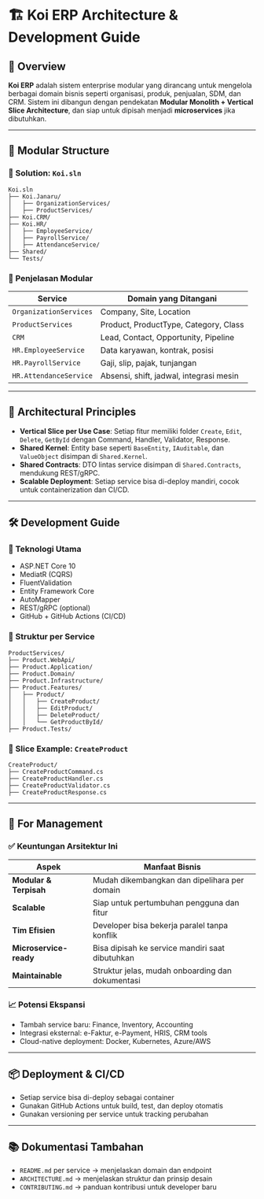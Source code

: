 # 🏗️ Koi ERP Architecture & Development Guide

## 📌 Overview

**Koi ERP** adalah sistem enterprise modular yang dirancang untuk mengelola berbagai domain bisnis seperti organisasi, produk, penjualan, SDM, dan CRM. Sistem ini dibangun dengan pendekatan **Modular Monolith + Vertical Slice Architecture**, dan siap untuk dipisah menjadi **microservices** jika dibutuhkan.

---

## 🧱 Modular Structure

### 🔹 Solution: `Koi.sln`

```plaintext
Koi.sln
├── Koi.Janaru/
│   ├── OrganizationServices/
│   ├── ProductServices/
├── Koi.CRM/
├── Koi.HR/
│   ├── EmployeeService/
│   ├── PayrollService/
│   ├── AttendanceService/
├── Shared/
└── Tests/
```

### 🔹 Penjelasan Modular

| Service                    | Domain yang Ditangani                          |
|---------------------------|------------------------------------------------|
| `OrganizationServices`    | Company, Site, Location                        |
| `ProductServices`         | Product, ProductType, Category, Class          |
| `CRM`                     | Lead, Contact, Opportunity, Pipeline           |
| `HR.EmployeeService`      | Data karyawan, kontrak, posisi                 |
| `HR.PayrollService`       | Gaji, slip, pajak, tunjangan                   |
| `HR.AttendanceService`    | Absensi, shift, jadwal, integrasi mesin        |

---

## 🧠 Architectural Principles

- **Vertical Slice per Use Case**: Setiap fitur memiliki folder `Create`, `Edit`, `Delete`, `GetById` dengan Command, Handler, Validator, Response.
- **Shared Kernel**: Entity base seperti `BaseEntity`, `IAuditable`, dan `ValueObject` disimpan di `Shared.Kernel`.
- **Shared Contracts**: DTO lintas service disimpan di `Shared.Contracts`, mendukung REST/gRPC.
- **Scalable Deployment**: Setiap service bisa di-deploy mandiri, cocok untuk containerization dan CI/CD.

---

## 🛠️ Development Guide

### 🔹 Teknologi Utama
- ASP.NET Core 10
- MediatR (CQRS)
- FluentValidation
- Entity Framework Core
- AutoMapper
- REST/gRPC (optional)
- GitHub + GitHub Actions (CI/CD)

### 🔹 Struktur per Service

```plaintext
ProductServices/
├── Product.WebApi/
├── Product.Application/
├── Product.Domain/
├── Product.Infrastructure/
├── Product.Features/
│   ├── Product/
│   │   ├── CreateProduct/
│   │   ├── EditProduct/
│   │   ├── DeleteProduct/
│   │   └── GetProductById/
├── Product.Tests/
```

### 🔹 Slice Example: `CreateProduct`

```plaintext
CreateProduct/
├── CreateProductCommand.cs
├── CreateProductHandler.cs
├── CreateProductValidator.cs
├── CreateProductResponse.cs
```

---

## 👥 For Management

### ✅ Keuntungan Arsitektur Ini

| Aspek                  | Manfaat Bisnis                                      |
|------------------------|-----------------------------------------------------|
| **Modular & Terpisah** | Mudah dikembangkan dan dipelihara per domain        |
| **Scalable**           | Siap untuk pertumbuhan pengguna dan fitur           |
| **Tim Efisien**        | Developer bisa bekerja paralel tanpa konflik        |
| **Microservice-ready** | Bisa dipisah ke service mandiri saat dibutuhkan     |
| **Maintainable**       | Struktur jelas, mudah onboarding dan dokumentasi    |

### 📈 Potensi Ekspansi

- Tambah service baru: Finance, Inventory, Accounting
- Integrasi eksternal: e-Faktur, e-Payment, HRIS, CRM tools
- Cloud-native deployment: Docker, Kubernetes, Azure/AWS

---

## 📦 Deployment & CI/CD

- Setiap service bisa di-deploy sebagai container
- Gunakan GitHub Actions untuk build, test, dan deploy otomatis
- Gunakan versioning per service untuk tracking perubahan

---

## 📚 Dokumentasi Tambahan

- `README.md` per service → menjelaskan domain dan endpoint
- `ARCHITECTURE.md` → menjelaskan struktur dan prinsip desain
- `CONTRIBUTING.md` → panduan kontribusi untuk developer baru

